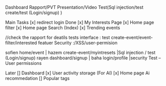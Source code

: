 Dashboard
Rapport/PVT
Presentation/Video
Test(Sql injection/test create/test (Login/signup)  )



Main Tasks
[x] redirect login Done
[x]  My Interests Page
[x]  Home page filter
[x] Home page Search (Index)
[x] Trending events

//check the rapport for deatils 
tests interface : test create-event/event-filter/interested featuer
Security :/XSS/user-permision 


 sofien     home/event                      | 
 hazem      create-event/myintresets        |Sql injection / test (Login/signup)
 rayen      dashboard/signup                |
 baha       login/profile                   |security Test – User permissions 

    
Later
[] Dashboard
[x] User activity storage (For AI)
[x] Home page Ai recommedation
[] Popular tags




